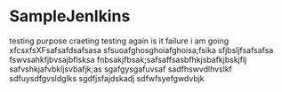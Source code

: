 # SampleJenlkins
testing purpose craeting
testing again is it failure i am going
xfcsxfsXFsafsafdsafsasa
sfsuoafghosghoiafghoisa;fsika
sfjbsljfsafsafsa
fswvsahkfjbvsajbflsksa
fnbsakjfbsak;safsaffsasbfhkjsbafkjbskjflj
safvshkjafvbkljsvbafjk;as
sgafgysgafuvsaf
sadfhswvdlhvslkf
sdfuysdfgvsldglks
sgdfjsfajdskadj
sdfwfsyefgwdvbjk
